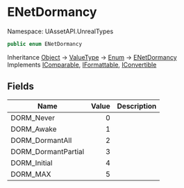 # ENetDormancy

Namespace: UAssetAPI.UnrealTypes

```csharp
public enum ENetDormancy
```

Inheritance [Object](https://docs.microsoft.com/en-us/dotnet/api/system.object) → [ValueType](https://docs.microsoft.com/en-us/dotnet/api/system.valuetype) → [Enum](https://docs.microsoft.com/en-us/dotnet/api/system.enum) → [ENetDormancy](./uassetapi.unrealtypes.enetdormancy.md)<br>
Implements [IComparable](https://docs.microsoft.com/en-us/dotnet/api/system.icomparable), [IFormattable](https://docs.microsoft.com/en-us/dotnet/api/system.iformattable), [IConvertible](https://docs.microsoft.com/en-us/dotnet/api/system.iconvertible)

## Fields

| Name | Value | Description |
| --- | --: | --- |
| DORM_Never | 0 |  |
| DORM_Awake | 1 |  |
| DORM_DormantAll | 2 |  |
| DORM_DormantPartial | 3 |  |
| DORM_Initial | 4 |  |
| DORM_MAX | 5 |  |
